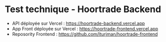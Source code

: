 # Test technique - Hoortrade Backend

 - API déployée sur Vercel : https://hoortrade-backend.vercel.app 
 - App Front déployée sur Vercel : https://hoortrade-frontend.vercel.app
 - Reposority Frontend : https://github.com/lturjman/hoortrade-frontend 
